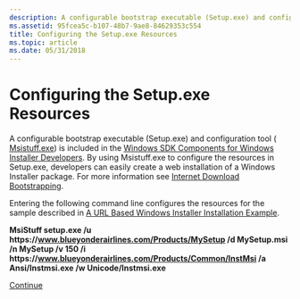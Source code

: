 ```yaml
---
description: A configurable bootstrap executable (Setup.exe) and configuration tool ( Msistuff.exe) is included in the Windows SDK Components for Windows Installer Developers.
ms.assetid: 95fcea5c-b107-48b7-9ae8-84629353c554
title: Configuring the Setup.exe Resources
ms.topic: article
ms.date: 05/31/2018
---
```


# Configuring the Setup.exe Resources

A configurable bootstrap executable (Setup.exe) and configuration tool ( [Msistuff.exe](msistuff-exe.md)) is included in the [Windows SDK Components for Windows Installer Developers](platform-sdk-components-for-windows-installer-developers.md). By using Msistuff.exe to configure the resources in Setup.exe, developers can easily create a web installation of a Windows Installer package. For more information see [Internet Download Bootstrapping](internet-download-bootstrapping.md).

Entering the following command line configures the resources for the sample described in [A URL Based Windows Installer Installation Example](a-url-based-windows-installer-installation-example.md).

**MsiStuff setup.exe /u https[]()://www.blueyonderairlines.com/Products/MySetup /d MySetup.msi /n MySetup /v 150 /i https[]()://www.blueyonderairlines.com/Products/Common/InstMsi /a Ansi/Instmsi.exe /w Unicode/Instmsi.exe**

[Continue](sign-setup-exe-and-mysetup-msi.md)

 

 



